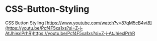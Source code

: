 # CSS-Button-Styling
CSS Button Styling
[https://www.youtube.com/watch?v=87qM5cB4vt8](https://youtu.be/Pcf4F5xa1xs?si=Z-j-AtJhiexlPrhR)https://youtu.be/Pcf4F5xa1xs?si=Z-j-AtJhiexlPrhR
